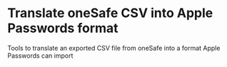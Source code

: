 # Translate oneSafe CSV into Apple Passwords format
Tools to translate an exported CSV file from oneSafe into a format Apple Passwords can import
